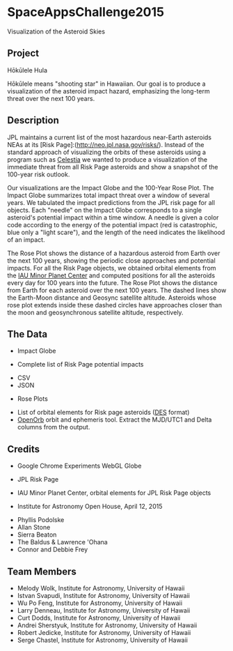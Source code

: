 # SpaceAppsChallenge2015
Visualization of the Asteroid Skies

## Project

H&#333;k&#363;lele Hula

H&#333;k&#363;lele means "shooting star" in Hawaiian.  Our goal is
to produce a visualization of the asteroid impact hazard, emphasizing
the long-term threat over the next 100 years.

## Description

JPL maintains a current list of the most hazardous near-Earth
asteroids NEAs at its [Risk Page]:(http://neo.jpl.nasa.gov/risks/).
Instead of the standard approach of visualizing the orbits of these
asteroids using a program such as [Celestia](ps1neos.png) we wanted
to produce a visualization of the immediate threat from all Risk
Page asteroids and show a snapshot of the 100-year risk outlook.

Our visualizations are the Impact Globe and the 100-Year Rose Plot.
The Impact Globe summarizes total impact threat over a window of
several years.  We tabulated the impact predictions from the JPL
risk page for all objects. Each "needle" on the Impact Globe
corresponds to a single asteroid's potential impact within a time
window.  A needle is given a color code according to the energy of
the potential impact (red is catastrophic, blue only a "light
scare"), and the length of the need indicates the likelihood of an
impact.

The Rose Plot shows the distance of a hazardous asteroid from Earth
over the next 100 years, showing the periodic close approaches and
potential impacts.  For all the Risk Page objects, we obtained
orbital elements from the <a href="http://www.minorplanetcenter.net">IAU
Minor Planet Center</a> and computed positions for all the asteroids
every day for 100 years into the future.  The Rose Plot shows the
distance from Earth for each asteroid over the next 100 years. The 
dashed lines show the Earth-Moon distance and Geosync satellite
altitude. Asteroids whose rose plot extends inside these dashed
circles have approaches closer than the moon and geosynchronous
satellite altitude, respectively.

## The Data

* Impact Globe

 - Complete list of Risk Page potential impacts
  + CSV
  + JSON

* Rose Plots
 - List of orbital elements for Risk page asteroids ([DES](http://ifa.hawaii.edu/users/jedicke/MOPS/docs/PSDC-530-004-02.DataExchangeStandard.pdf) format)
 - [OpenOrb](https://code.google.com/p/oorb/) orbit and ephemeris tool.  Extract the MJD/UTC1 and Delta columns from the output.
  

## Credits

* Google Chrome Experiments WebGL Globe

* JPL Risk Page

* IAU Minor Planet Center, orbital elements for JPL Risk Page objects

* Institute for Astronomy Open House, April 12, 2015
 - Phyllis Podolske
 - Allan Stone
 - Sierra Beaton
 - The Baldus & Lawrence 'Ohana
 - Connor and Debbie Frey

## Team Members

* Melody Wolk, Institute for Astronomy, University of Hawaii
* Istvan Svapudi, Institute for Astronomy, University of Hawaii
* Wu Po Feng, Institute for Astronomy, University of Hawaii
* Larry Denneau, Institute for Astronomy, University of Hawaii
* Curt Dodds, Institute for Astronomy, University of Hawaii
* Andrei Sherstyuk, Institute for Astronomy, University of Hawaii
* Robert Jedicke, Institute for Astronomy, University of Hawaii
* Serge Chastel, Institute for Astronomy, University of Hawaii
